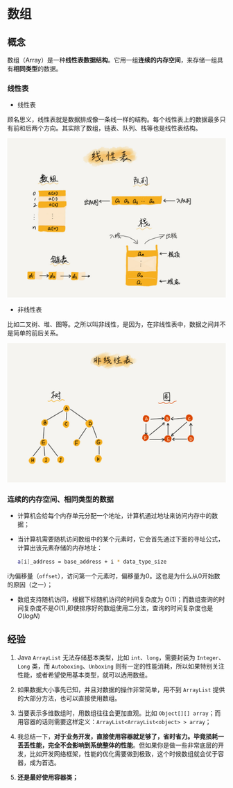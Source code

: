 # 数组

## 概念

数组（Array）是一种**线性表数据结构**。它用一组**连续的内存空间**，来存储一组具有**相同类型**的数据。

### 线性表

- 线性表

顾名思义，线性表就是数据排成像一条线一样的结构。每个线性表上的数据最多只有前和后两个方向。其实除了数组，链表、队列、栈等也是线性表结构。

![](image/image.png)

- 非线性表

比如二叉树、堆、图等。之所以叫非线性，是因为，在非线性表中，数据之间并不是简单的前后关系。

![](image/image_1.png)

### 连续的内存空间、相同类型的数据

- 计算机会给每个内存单元分配一个地址，计算机通过地址来访问内存中的数据；

- 当计算机需要随机访问数组中的某个元素时，它会首先通过下面的寻址公式，计算出该元素存储的内存地址：

   ```bash
   a[i]_address = base_address + i * data_type_size 
   ```


i为偏移量（`offset`），访问第一个元素时，偏移量为0。这也是为什么从0开始数的原因（之一）；

  - 数组支持随机访问，根据下标随机访问的时间复杂度为 O(1)；而数组查询的时间复杂度不是$O(1)$,即使排序好的数组使用二分法，查询的时间复杂度也是$O(logN)$

## 经验

1. Java `ArrayList` 无法存储基本类型，比如 `int`、`long`，需要封装为 `Integer`、`Long` 类，而 `Autoboxing`、`Unboxing` 则有一定的性能消耗，所以如果特别关注性能，或者希望使用基本类型，就可以选用数组。

2. 如果数据大小事先已知，并且对数据的操作非常简单，用不到 `ArrayList` 提供的大部分方法，也可以直接使用数组。

3. 当要表示多维数组时，用数组往往会更加直观。比如 `Object[][] array`；而用容器的话则需要这样定义：`ArrayList<ArrayList<object> > array`；

4. 我总结一下，**对于业务开发，直接使用容器就足够了，省时省力。毕竟损耗一丢丢性能，完全不会影响到系统整体的性能**。但如果你是做一些非常底层的开发，比如开发网络框架，性能的优化需要做到极致，这个时候数组就会优于容器，成为首选。

5. **还是最好使用容器类；**

